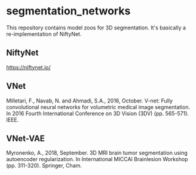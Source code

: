 # segmentation_networks
This repository contains model zoos for 3D segmentation.
It's basically a re-implementation of NiftyNet.

## NiftyNet
https://niftynet.io/

## VNet
Milletari, F., Navab, N. and Ahmadi, S.A., 2016, October. V-net: Fully convolutional neural networks for volumetric medical image segmentation. In 2016 Fourth International Conference on 3D Vision (3DV) (pp. 565-571). IEEE.

## VNet-VAE
Myronenko, A., 2018, September. 3D MRI brain tumor segmentation using autoencoder regularization. In International MICCAI Brainlesion Workshop (pp. 311-320). Springer, Cham.
